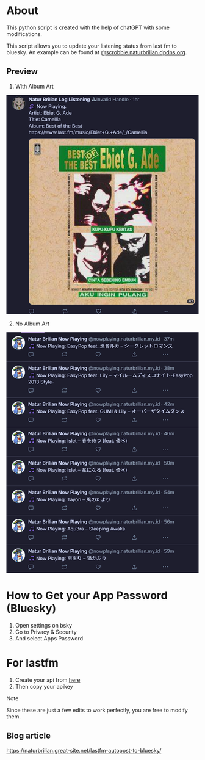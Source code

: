 # About
This python script is created with the help of chatGPT with some modifications.

This script allows you to update your listening status from last fm to bluesky. An example can be found at [@scrobble.naturbrilian.dpdns.org‬](https://bsky.app/profile/scrobble.naturbrilian.dpdns.org‬).

## Preview

1. With Album Art

![no album art](./images/with-image.png)

2. No Album Art

![no album art](./images/non-image.png)

# How to Get your App Password (Bluesky)

1. Open settings on bsky
2. Go to Privacy & Security
3. And select Apps Password

# For lastfm

1. Create your api from [here](https://www.last.fm/api/account/create)
2. Then copy your apikey

> [!Note]
> Since these are just a few edits to work perfectly, you are free to modify them.

## Blog article
https://naturbrilian.great-site.net/lastfm-autopost-to-bluesky/
